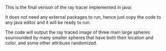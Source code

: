 This is the final verison of the ray tracer implemented in java:

It does not need any external packages to run, hence just copy the code to any java editor and it will be ready to run.

The code will output the ray traced image of three main large spheres sourrounded by many smaller spheres that have both their location and color, and some other attribues randomized.

